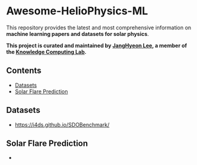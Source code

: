 # Awesome-HelioPhysics-ML

This repository provides the latest and most comprehensive information on **machine learning papers and datasets for solar physics**.

**This project is curated and maintained by [JangHyeon Lee](https://janghyeon-lee.github.io/), a member of the [Knowledge Computing Lab](https://knowledge-computing.github.io/).**

## Contents
- [Datasets](#datasets)
- [Solar Flare Prediction](#solar-flare-prediction)

## Datasets
- https://i4ds.github.io/SDOBenchmark/

## Solar Flare Prediction
- 
